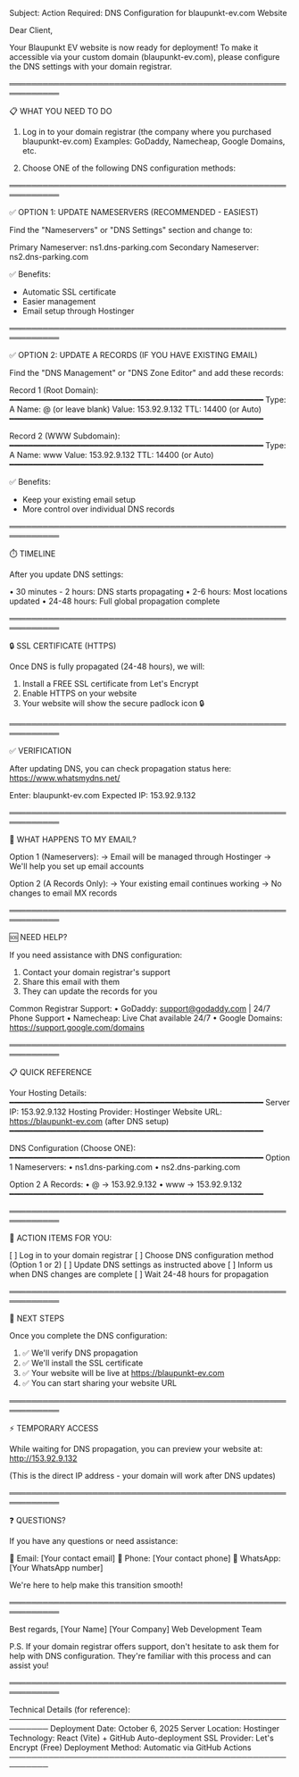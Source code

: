 Subject: Action Required: DNS Configuration for blaupunkt-ev.com Website

Dear Client,

Your Blaupunkt EV website is now ready for deployment! To make it accessible via your custom domain (blaupunkt-ev.com), please configure the DNS settings with your domain registrar.

═══════════════════════════════════════════════════════════

📋 WHAT YOU NEED TO DO

1. Log in to your domain registrar (the company where you purchased blaupunkt-ev.com)
   Examples: GoDaddy, Namecheap, Google Domains, etc.

2. Choose ONE of the following DNS configuration methods:

═══════════════════════════════════════════════════════════

✅ OPTION 1: UPDATE NAMESERVERS (RECOMMENDED - EASIEST)

Find the "Nameservers" or "DNS Settings" section and change to:

Primary Nameserver:   ns1.dns-parking.com
Secondary Nameserver: ns2.dns-parking.com

✅ Benefits:
- Automatic SSL certificate
- Easier management
- Email setup through Hostinger

═══════════════════════════════════════════════════════════

✅ OPTION 2: UPDATE A RECORDS (IF YOU HAVE EXISTING EMAIL)

Find the "DNS Management" or "DNS Zone Editor" and add these records:

Record 1 (Root Domain):
━━━━━━━━━━━━━━━━━━━━━━━━━━━━━━━━━━━━━━━━━━━━━━━━━━━━━━
Type:   A
Name:   @ (or leave blank)
Value:  153.92.9.132
TTL:    14400 (or Auto)
━━━━━━━━━━━━━━━━━━━━━━━━━━━━━━━━━━━━━━━━━━━━━━━━━━━━━━

Record 2 (WWW Subdomain):
━━━━━━━━━━━━━━━━━━━━━━━━━━━━━━━━━━━━━━━━━━━━━━━━━━━━━━
Type:   A
Name:   www
Value:  153.92.9.132
TTL:    14400 (or Auto)
━━━━━━━━━━━━━━━━━━━━━━━━━━━━━━━━━━━━━━━━━━━━━━━━━━━━━━

✅ Benefits:
- Keep your existing email setup
- More control over individual DNS records

═══════════════════════════════════════════════════════════

⏱️ TIMELINE

After you update DNS settings:

• 30 minutes - 2 hours:  DNS starts propagating
• 2-6 hours:             Most locations updated
• 24-48 hours:           Full global propagation complete

═══════════════════════════════════════════════════════════

🔒 SSL CERTIFICATE (HTTPS)

Once DNS is fully propagated (24-48 hours), we will:

1. Install a FREE SSL certificate from Let's Encrypt
2. Enable HTTPS on your website
3. Your website will show the secure padlock icon 🔒

═══════════════════════════════════════════════════════════

✅ VERIFICATION

After updating DNS, you can check propagation status here:
https://www.whatsmydns.net/

Enter: blaupunkt-ev.com
Expected IP: 153.92.9.132

═══════════════════════════════════════════════════════════

📧 WHAT HAPPENS TO MY EMAIL?

Option 1 (Nameservers):
→ Email will be managed through Hostinger
→ We'll help you set up email accounts

Option 2 (A Records Only):
→ Your existing email continues working
→ No changes to email MX records

═══════════════════════════════════════════════════════════

🆘 NEED HELP?

If you need assistance with DNS configuration:

1. Contact your domain registrar's support
2. Share this email with them
3. They can update the records for you

Common Registrar Support:
• GoDaddy: support@godaddy.com | 24/7 Phone Support
• Namecheap: Live Chat available 24/7
• Google Domains: https://support.google.com/domains

═══════════════════════════════════════════════════════════

📋 QUICK REFERENCE

Your Hosting Details:
━━━━━━━━━━━━━━━━━━━━━━━━━━━━━━━━━━━━━━━━━━━━━━━━━━━━━━
Server IP:        153.92.9.132
Hosting Provider: Hostinger
Website URL:      https://blaupunkt-ev.com (after DNS setup)
━━━━━━━━━━━━━━━━━━━━━━━━━━━━━━━━━━━━━━━━━━━━━━━━━━━━━━

DNS Configuration (Choose ONE):
━━━━━━━━━━━━━━━━━━━━━━━━━━━━━━━━━━━━━━━━━━━━━━━━━━━━━━
Option 1 Nameservers:
  • ns1.dns-parking.com
  • ns2.dns-parking.com

Option 2 A Records:
  • @ → 153.92.9.132
  • www → 153.92.9.132
━━━━━━━━━━━━━━━━━━━━━━━━━━━━━━━━━━━━━━━━━━━━━━━━━━━━━━

═══════════════════════════════════════════════════════════

📝 ACTION ITEMS FOR YOU:

[ ] Log in to your domain registrar
[ ] Choose DNS configuration method (Option 1 or 2)
[ ] Update DNS settings as instructed above
[ ] Inform us when DNS changes are complete
[ ] Wait 24-48 hours for propagation

═══════════════════════════════════════════════════════════

🎯 NEXT STEPS

Once you complete the DNS configuration:

1. ✅ We'll verify DNS propagation
2. ✅ We'll install the SSL certificate
3. ✅ Your website will be live at https://blaupunkt-ev.com
4. ✅ You can start sharing your website URL

═══════════════════════════════════════════════════════════

⚡ TEMPORARY ACCESS

While waiting for DNS propagation, you can preview your website at:
http://153.92.9.132

(This is the direct IP address - your domain will work after DNS updates)

═══════════════════════════════════════════════════════════

❓ QUESTIONS?

If you have any questions or need assistance:

📧 Email: [Your contact email]
📱 Phone: [Your contact phone]
💬 WhatsApp: [Your WhatsApp number]

We're here to help make this transition smooth!

═══════════════════════════════════════════════════════════

Best regards,
[Your Name]
[Your Company]
Web Development Team

P.S. If your domain registrar offers support, don't hesitate to ask them for help with DNS configuration. They're familiar with this process and can assist you!

═══════════════════════════════════════════════════════════

Technical Details (for reference):
─────────────────────────────────────────────────────────
Deployment Date:    October 6, 2025
Server Location:    Hostinger
Technology:         React (Vite) + GitHub Auto-deployment
SSL Provider:       Let's Encrypt (Free)
Deployment Method:  Automatic via GitHub Actions
─────────────────────────────────────────────────────────
